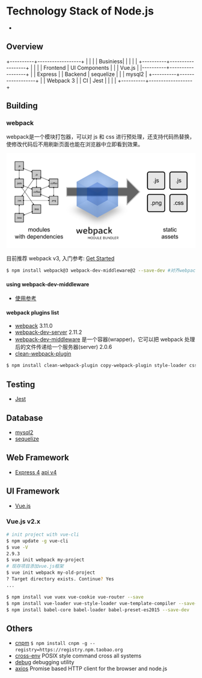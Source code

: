 # Technology Stack of Node.js
 * [](https://github.com/dwyl/technology-stack)

## Overview

+----------+------------------+
|          |                  |
| Businiess|                  |
|          |                  |
+----------+------------------+
|          |                  |
| Frontend | UI Components    |
|          | Vue.js           |
|----------+------------------+
|          | Express          |
| Backend  | sequelize        |
|          | mysql2           |
+----------+------------------+
|          | Webpack 3        |
|   CI     | Jest             |
|          |                  |
+----------+------------------+

## Building

### webpack
webpack是一个模块打包器，可以对 js 和 css 进行预处理，还支持代码热替换，使修改代码后不用刷新页面也能在浏览器中立即看到效果。

![](./what-is-webpack.png)

目前推荐 webpack v3, 入门参考: [Get Started](https://webpack.js.org/guides/getting-started/)

```bash
$ npm install webpack@3 webpack-dev-middleware@2 --save-dev #对齐webpack3
```

#### using webpack-dev-middleware
 * [使用参考](https://webpack.js.org/guides/development/#using-webpack-dev-middleware)



#### webpack plugins list
 * [webpack](https://www.npmjs.com/package/webpack) 3.11.0
 * [webpack-dev-server](https://www.npmjs.com/package/webpack-dev-server) 2.11.2
 * [webpack-dev-middleware](https://www.npmjs.com/package/webpack-dev-middleware) 是一个容器(wrapper)，它可以把 webpack 处理后的文件传递给一个服务器(server) 2.0.6
 * [clean-webpack-plugin](https://www.npmjs.com/package/clean-webpack-plugin)

```bash
$ npm install clean-webpack-plugin copy-webpack-plugin style-loader css-loader --save-dev
```



## Testing
 * [Jest](http://wiki.li3huo.com/JavaScript_Testing_Overview#Jest)

## Database
 * [mysql2](https://www.npmjs.com/package/mysql2)
 * [sequelize](https://www.npmjs.com/package/sequelize)

## Web Framework
 * [Express 4](http://expressjs.com/) [api v4](http://expressjs.com/en/4x/api.html)

## UI Framework
 * [Vue.js](https://cn.vuejs.org/v2/guide/)

### Vue.js v2.x

```bash
# init project with vue-cli
$ npm update -g vue-cli
$ vue -V
2.9.3
$ vue init webpack my-project
# 现存项目添加vue.js框架
$ vue init webpack my-old-project
? Target directory exists. Continue? Yes
...
```

```bash
$ npm install vue vuex vue-cookie vue-router --save
$ npm install vue-loader vue-style-loader vue-template-compiler --save-dev
$ npm install babel-core babel-loader babel-preset-es2015 --save-dev
```

## Others
 * [cnpm](https://www.npmjs.com/package/cnpm) `$ npm install cnpm -g --registry=https://registry.npm.taobao.org`
 * [cross-env](https://www.npmjs.com/package/cross-env) POSIX style command cross all systems
 * [debug](https://www.npmjs.com/package/debug) debugging utility
 * [axios](https://github.com/axios/axios) Promise based HTTP client for the browser and node.js
